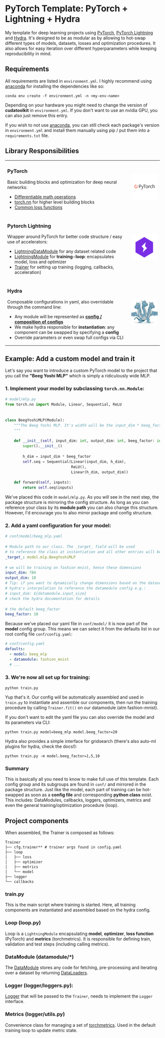 # PyTorch Template: PyTorch + Lightning + Hydra

My template for deep learning projects using [PyTorch](https://pytorch.org/),
[PyTorch Lightning](https://www.pytorchlightning.ai/) and [Hydra](https://hydra.cc/). It's designed to be as modular as
by allowing to hot-swap different types of models, datasets, losses and optimization procedures. It also allows
for easy iteration over different hyperparameters while keeping reproducibility in mind.

## Requirements

All requirements are listed in `environment.yml`. I highly recommend using [anaconda](https://www.anaconda.com/) for
installing the dependencies like
so:

```shell
conda env create -f environment.yml -n <my-env-name>
```

Depending on your hardware you might need to change the version of **cudatoolkit** in `environment.yml`. If you don't
want to use an nvidia GPU, you can also just remove this entry.

If you wish to not use [anaconda](https://www.anaconda.com/), you can still check each package's version
in `environment.yml` and install them manually using pip / put them into a `requirements.txt` file.

## Library Responsibilities

<table>
<tr>
<td> 

### PyTorch

Basic building blocks and optimization for deep neural networks:

- [Differentiable math operations](https://pytorch.org/docs/stable/torch.html#math-operations)
- [torch.nn](https://pytorch.org/docs/stable/nn.html) for higher level building blocks
- [Common loss functions](https://pytorch.org/docs/stable/nn.html#loss-functions)

</td>
<td>
  <img src="res/readme/pytorch.png" width="200" alt="PyTorch" />
</td>
</tr>

<tr>
<td>

### Pytorch Lightning

Wrapper around PyTorch for better code structure / easy use of accelerators:

- [LightningDataModule](https://pytorch-lightning.readthedocs.io/en/stable/data/datamodule.html) for any dataset related
  code
- [LightningModule](https://pytorch-lightning.readthedocs.io/en/stable/common/lightning_module.html) for
  **training-loop**: encapsulates model, loss and optimizer
- [Trainer](https://pytorch-lightning.readthedocs.io/en/stable/common/trainer.html) for setting up training (logging,
  callbacks, acceleration)

</td>
<td>
<img src="res/readme/pytorch_lightning.png" width="200" alt="PyTorch Lightning" />
</td>
</tr>

<tr>
<td>

### Hydra

Composable configurations in yaml, also overridable through the command line:

- Any module will be represented as
  [**config / composition of configs**](https://hydra.cc/docs/tutorials/basic/your_first_app/config_groups/)
- We make hydra responsible for **instantiation**: any component can be swapped by specifying a **config**
- Override parameters or even swap full configs via CLI

</td>
<td>
<img src="res/readme/hydra.jpg" width="200" alt="PyTorch Lightning" />
</td>
</tr>


</table>

## Example: Add a custom model and train it

Let's say you want to introduce a custom PyTorch model to the project that you call the **"Beeg Yoshi MLP"** which
is simply a ridiculously wide MLP.

### 1. Implement your model by subclassing `torch.nn.Module`:

```python
# model/mlp.py
from torch.nn import Module, Linear, Sequential, ReLU


class BeegYoshiMLP(Module):
    """The Beeg Yoshi MLP. It's width will be the input_dim * beeg_factor.
    """

    def __init__(self, input_dim: int, output_dim: int, beeg_factor: int):
        super().__init__()

        h_dim = input_dim * beeg_factor
        self.seq = Sequential(Linear(input_dim, h_dim),
                              ReLU(),
                              Linear(h_dim, output_dim))

    def forward(self, inputs):
        return self.seq(inputs)
```

We've placed this code in `model/mlp.py`. As you will see in the next step, the package structure is mirroring the
config structure. As long as you can reference your class by its **module path** you can also change this structure.
However, I'd encourage you to also mirror package and config structure.

### 2. Add a yaml configuration for your model:

```yaml
# conf/model/beeg_mlp.yaml

# Module path to our class. The _target_ field will be used 
# to reference the class at instantiation and all other entries will be passed to the 
_target_: model.mlp.BeegYoshiMLP

# we will be training on fashion mnist, hence these dimensions
input_dim: 784
output_dim: 10
# Tip: if you want to dynamically change dimensions based on the dataset you could use 
# hydra's interpolation to reference the datamodule config e.g.: 
# input_dim: ${datamodule.input_size}
# check the hydra documentation for details

# the default beeg_factor
beeg_factor: 10
```

Because we've placed our yaml file in `conf/model/` it is now part of the **model** config group. This means we can
select it from the defaults list in our root config file `conf/config.yaml`:

```yaml
# conf/config.yaml
defaults:
  - model: beeg_mlp
  - datamodule: fashion_mnist
  # ...
```

### 3. We're now all set up for training:

```shell
python train.py 
```

Yup that's it. Our config will be automatically assembled and used in `train.py` to instantiate and assemble our
components, then run the training procedure by calling `Trainer.fit()` on our datamodule (atm fashion-mnist).

If you don't want to edit the yaml file you can also override the model and its parameters via CLI:

```shell
python train.py model=beeg_mlp model.beeg_factor=20
```

Hydra also provides a simple interface for gridsearch (there's also auto-ml plugins for hydra, check the docs!):

```shell
python train.py -m model.beeg_factor=1,5,10
```

### Summary

This is basically all you need to know to make full use of this template. Each config group and its subgroups are
found in `conf/` and mirrored in the package structure. Just like the model, each part of training can be hot-swapped
as soon as a **config file** and corresponding **python class** exist. This includes: DataModules, callbacks, loggers,
optimizers, metrics and even the general training/optimization procedure (loop).

## Project components

When assembled, the Trainer is composed as follows:

```shell
Trainer
├── cfg.trainer** # trainer args found in config.yaml
├── loop
│   ├── loss
│   ├── optimizer
│   ├── metrics
│   └── model
├── logger
└── callbacks
```

### train.py

This is the main script where training is started. Here, all training components are instantiated and assembled based
on the hydra config.

### Loop (loop.py)

Loop is a `LightningModule` encapsulating **model**, **optimizer**, **loss function** (PyTorch) and **metrics**
(torchmetrics). It is responsible for defining train, validation and test steps (including calling metrics).

### DataModule (datamodule/*)

The [DataModule](https://pytorch-lightning.readthedocs.io/en/stable/data/datamodule.html#) stores any code for fetching,
pre-processing and iterating over a dataset by returning [DataLoaders](https://pytorch.org/docs/stable/data.html).

### Logger (logger/loggers.py):

[Logger](https://pytorch-lightning.readthedocs.io/en/stable/extensions/logging.html) that will be passed to the
`Trainer`, needs to implement the `Logger` interface.

### Metrics (logger/utils.py)

Convenience class for managing a set of [torchmetrics](https://torchmetrics.readthedocs.io/en/stable/). Used in the
default training loop to update metric state.


